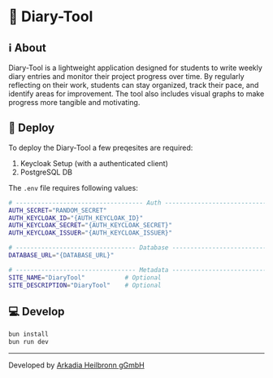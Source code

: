 # 📖 Diary-Tool

## ℹ️ About
Diary-Tool is a lightweight application designed for students to write weekly diary entries and monitor their project progress over time. By regularly reflecting on their work, students can stay organized, track their pace, and identify areas for improvement. The tool also includes visual graphs to make progress more tangible and motivating.

## 🚀 Deploy
To deploy the Diary-Tool a few preqesites are required:
1. Keycloak Setup (with a authenticated client)
2. PostgreSQL DB

The `.env` file requires following values:
```sh
# ----------------------------------- Auth ----------------------------------- #
AUTH_SECRET="RANDOM_SECRET"
AUTH_KEYCLOAK_ID="{AUTH_KEYCLOAK_ID}"
AUTH_KEYCLOAK_SECRET="{AUTH_KEYCLOAK_SECRET}"
AUTH_KEYCLOAK_ISSUER="{AUTH_KEYCLOAK_ISSUER}"

# --------------------------------- Database --------------------------------- #
DATABASE_URL="{DATABASE_URL}"

# --------------------------------- Metadata --------------------------------- #
SITE_NAME="DiaryTool"			# Optional
SITE_DESCRIPTION="DiaryTool"	# Optional
```

## 💻 Develop

```sh
bun install
bun run dev
```

---

Developed by [Arkadia Heilbronn gGmbH](https://arkadia.hn)

